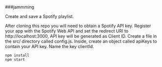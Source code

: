 ###jammming

Create and save a Spotify playlist.

After cloning this repo you will need to obtain a Spotify API key. Register your app with the Spotify Web API and set the redirect URI to http://localhost:3000, API key will be generated as Client ID. Create a file in the src/ directory called config.js. Inside, create an object called apiKeys to contain your API key. Name the key clientId.

```
npm install
npm start
```
